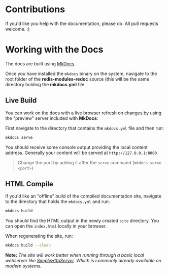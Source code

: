 # Contributions

If you'd like you help with the documentation, please do. All pull requests welcome. :)

# Working with the Docs

The docs are built using [MkDocs](http://www.mkdocs.org).

Once you have installed the `mkdocs` binary on the system, navigate to the root folder of the __redis-modules-redoc__ source (this will be the same directory holding the __mkdocs.yml__ file.

## Live Build

You can work on the docs with a live browser refresh on changes by using the "preview" server included with __MkDocs__:

First navigate to the directory that contains the `mkdocs.yml` file and then run:

```bash
mkdocs serve
```

You should receive some console output providing the local content address. Generally your content will be served at `http://127.0.0.1:8000`

> Change the port by adding it after the `serve` command (`mkdocs serve <port>`)

## HTML Compile

If you'd like an "offline" build of the compiled documentation site, navigate to the directory that holds the `mkdocs.yml` and run:

```bash
mkdocs build
```

You should find the HTML output in the newly created `site` directory. You can open the `index.html` locally in your browser.

When regenerating the site, run:

```bash
mkdocs build --clean
```

__Note:__ _The site will work better when running through a basic local webserver like [SimpleHttpServer](http://www.linuxjournal.com/content/tech-tip-really-simple-http-server-python). Which is commonly already available on modern systems._